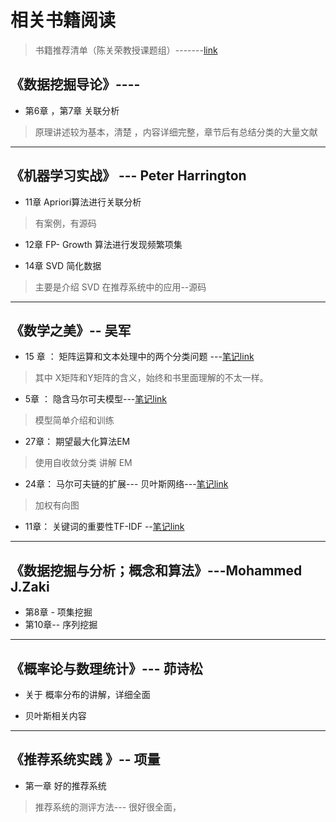 # 相关书籍阅读
> 书籍推荐清单（陈关荣教授课题组）-------[link](http://www.ee.cityu.edu.hk/~gchen/ComplexNetworks/Books.htm)


## 《数据挖掘导论》----
* 第6章 ，第7章  关联分析
> 原理讲述较为基本，清楚 ，内容详细完整，章节后有总结分类的大量文献

------



##  《机器学习实战》  --- Peter Harrington

* 11章 Apriori算法进行关联分析
> 有案例，有源码

* 12章 FP- Growth 算法进行发现频繁项集


* 14章 SVD 简化数据
> 主要是介绍 SVD 在推荐系统中的应用--源码

-----


## 《数学之美》-- 吴军

* 15 章 ： 矩阵运算和文本处理中的两个分类问题 ---[笔记link](https://github.com/LiuChuang0059/Machine_Learning/blob/master/ML-in-Action/SVD.md#3-%E6%BD%9C%E5%9C%A8%E8%AF%AD%E4%B9%89%E7%B4%A2%E5%BC%95-latent-semantic-indexing)
> 其中 X矩阵和Y矩阵的含义，始终和书里面理解的不太一样。


* 5章 ： 隐含马尔可夫模型---[笔记link](https://github.com/LiuChuang0059/ComplexNetwork-DataMining/blob/master/techs/%E9%9A%90%E5%90%AB%E9%A9%AC%E5%B0%94%E5%8F%AF%E5%A4%AB%E6%A8%A1%E5%9E%8B.md)
>  模型简单介绍和训练


* 27章： 期望最大化算法EM
> 使用自收敛分类  讲解 EM

* 24章： 马尔可夫链的扩展--- 贝叶斯网络---[笔记link](https://github.com/LiuChuang0059/ComplexNetwork-DataMining/blob/master/techs/%E8%B4%9D%E5%8F%B6%E6%96%AF(Belief)%E7%BD%91%E7%BB%9C.md)
> 加权有向图

* 11章： 关键词的重要性TF-IDF --[笔记link](https://github.com/LiuChuang0059/ComplexNetwork-DataMining/blob/master/techs/TF-IDF.md)


------

## 《数据挖掘与分析；概念和算法》---Mohammed J.Zaki

* 第8章 - 项集挖掘
* 第10章-- 序列挖掘

-------
## 《概率论与数理统计》--- 茆诗松
* 关于 概率分布的讲解，详细全面

* 贝叶斯相关内容

-----

## 《推荐系统实践 》-- 项量

* 第一章 好的推荐系统

> 推荐系统的测评方法--- 很好很全面，


